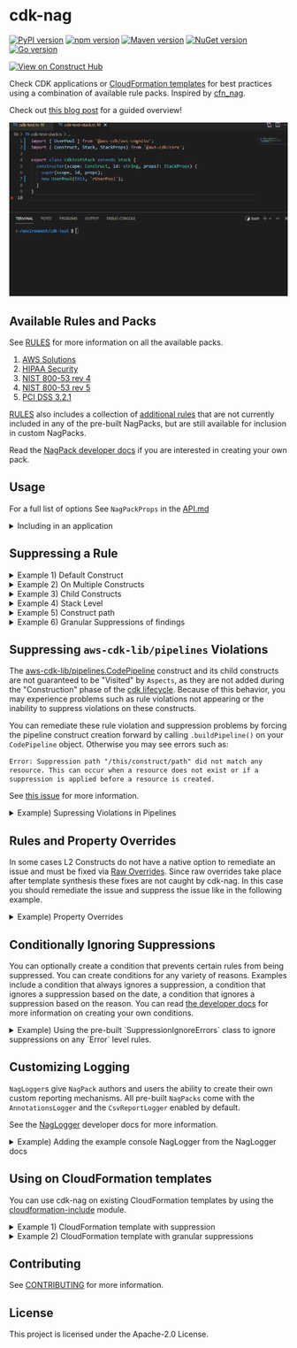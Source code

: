 <!--
Copyright Amazon.com, Inc. or its affiliates. All Rights Reserved.
SPDX-License-Identifier: Apache-2.0
-->

# cdk-nag

[![PyPI version](https://img.shields.io/pypi/v/cdk-nag)](https://pypi.org/project/cdk-nag/)
[![npm version](https://img.shields.io/npm/v/cdk-nag)](https://www.npmjs.com/package/cdk-nag)
[![Maven version](https://img.shields.io/maven-central/v/io.github.cdklabs/cdknag)](https://search.maven.org/search?q=a:cdknag)
[![NuGet version](https://img.shields.io/nuget/v/Cdklabs.CdkNag)](https://www.nuget.org/packages/Cdklabs.CdkNag)
[![Go version](https://img.shields.io/github/go-mod/go-version/cdklabs/cdk-nag-go?color=blue&filename=cdknag%2Fgo.mod)](https://github.com/cdklabs/cdk-nag-go)

[![View on Construct Hub](https://constructs.dev/badge?package=cdk-nag)](https://constructs.dev/packages/cdk-nag)

Check CDK applications or [CloudFormation templates](#using-on-cloudformation-templates) for best practices using a combination of available rule packs. Inspired by [cfn_nag](https://github.com/stelligent/cfn_nag).

Check out [this blog post](https://aws.amazon.com/blogs/devops/manage-application-security-and-compliance-with-the-aws-cloud-development-kit-and-cdk-nag/) for a guided overview!

![demo](cdk_nag.gif)

## Available Rules and Packs

See [RULES](./RULES.md) for more information on all the available packs.

1. [AWS Solutions](./RULES.md#awssolutions)
2. [HIPAA Security](./RULES.md#hipaa-security)
3. [NIST 800-53 rev 4](./RULES.md#nist-800-53-rev-4)
4. [NIST 800-53 rev 5](./RULES.md#nist-800-53-rev-5)
5. [PCI DSS 3.2.1](./RULES.md#pci-dss-321)

[RULES](./RULES.md) also includes a collection of [additional rules](./RULES.md#additional-rules) that are not currently included in any of the pre-built NagPacks, but are still available for inclusion in custom NagPacks.

Read the [NagPack developer docs](./docs/NagPack.md) if you are interested in creating your own pack.

## Usage

For a full list of options See `NagPackProps` in the [API.md](./API.md#struct-nagpackprops)

<details>
<summary>Including in an application</summary>

```typescript
import { App, Aspects } from 'aws-cdk-lib';
import { CdkTestStack } from '../lib/cdk-test-stack';
import { AwsSolutionsChecks } from 'cdk-nag';

const app = new App();
new CdkTestStack(app, 'CdkNagDemo');
// Simple rule informational messages
Aspects.of(app).add(new AwsSolutionsChecks());
// Additional explanations on the purpose of triggered rules
// Aspects.of(stack).add(new AwsSolutionsChecks({ verbose: true }));
```

</details>

## Suppressing a Rule

<details>
  <summary>Example 1) Default Construct</summary>

```typescript
import { SecurityGroup, Vpc, Peer, Port } from 'aws-cdk-lib/aws-ec2';
import { Stack, StackProps } from 'aws-cdk-lib';
import { Construct } from 'constructs';
import { NagSuppressions } from 'cdk-nag';

export class CdkTestStack extends Stack {
  constructor(scope: Construct, id: string, props?: StackProps) {
    super(scope, id, props);
    const test = new SecurityGroup(this, 'test', {
      vpc: new Vpc(this, 'vpc'),
    });
    test.addIngressRule(Peer.anyIpv4(), Port.allTraffic());
    NagSuppressions.addResourceSuppressions(test, [
      { id: 'AwsSolutions-EC23', reason: 'lorem ipsum' },
    ]);
  }
}
```

</details>

<details>
  <summary>Example 2) On Multiple Constructs</summary>

```typescript
import { SecurityGroup, Vpc, Peer, Port } from 'aws-cdk-lib/aws-ec2';
import { Stack, StackProps } from 'aws-cdk-lib';
import { Construct } from 'constructs';
import { NagSuppressions } from 'cdk-nag';

export class CdkTestStack extends Stack {
  constructor(scope: Construct, id: string, props?: StackProps) {
    super(scope, id, props);
    const vpc = new Vpc(this, 'vpc');
    const test1 = new SecurityGroup(this, 'test', { vpc });
    test1.addIngressRule(Peer.anyIpv4(), Port.allTraffic());
    const test2 = new SecurityGroup(this, 'test', { vpc });
    test2.addIngressRule(Peer.anyIpv4(), Port.allTraffic());
    NagSuppressions.addResourceSuppressions(
      [test1, test2],
      [{ id: 'AwsSolutions-EC23', reason: 'lorem ipsum' }]
    );
  }
}
```

</details>

<details>
  <summary>Example 3) Child Constructs</summary>

```typescript
import { User, PolicyStatement } from 'aws-cdk-lib/aws-iam';
import { Stack, StackProps } from 'aws-cdk-lib';
import { Construct } from 'constructs';
import { NagSuppressions } from 'cdk-nag';

export class CdkTestStack extends Stack {
  constructor(scope: Construct, id: string, props?: StackProps) {
    super(scope, id, props);
    const user = new User(this, 'rUser');
    user.addToPolicy(
      new PolicyStatement({
        actions: ['s3:PutObject'],
        resources: ['arn:aws:s3:::bucket_name/*'],
      })
    );
    // Enable adding suppressions to child constructs
    NagSuppressions.addResourceSuppressions(
      user,
      [
        {
          id: 'AwsSolutions-IAM5',
          reason: 'lorem ipsum',
          appliesTo: ['Resource::arn:aws:s3:::bucket_name/*'], // optional
        },
      ],
      true
    );
  }
}
```

</details>

<details>
  <summary>Example 4) Stack Level </summary>

```typescript
import { App, Aspects } from 'aws-cdk-lib';
import { CdkTestStack } from '../lib/cdk-test-stack';
import { AwsSolutionsChecks, NagSuppressions } from 'cdk-nag';

const app = new App();
const stack = new CdkTestStack(app, 'CdkNagDemo');
Aspects.of(app).add(new AwsSolutionsChecks());
NagSuppressions.addStackSuppressions(stack, [
  { id: 'AwsSolutions-EC23', reason: 'lorem ipsum' },
]);
```

</details>

<details>
  <summary>Example 5) Construct path</summary>

If you received the following error on synth/deploy

```bash
[Error at /StackName/Custom::CDKBucketDeployment8675309/ServiceRole/Resource] AwsSolutions-IAM4: The IAM user, role, or group uses AWS managed policies
```

```typescript
import { Bucket } from 'aws-cdk-lib/aws-s3';
import { BucketDeployment } from 'aws-cdk-lib/aws-s3-deployment';
import { Stack, StackProps } from 'aws-cdk-lib';
import { Construct } from 'constructs';
import { NagSuppressions } from 'cdk-nag';

export class CdkTestStack extends Stack {
  constructor(scope: Construct, id: string, props?: StackProps) {
    super(scope, id, props);
    new BucketDeployment(this, 'rDeployment', {
      sources: [],
      destinationBucket: Bucket.fromBucketName(this, 'rBucket', 'foo'),
    });
    NagSuppressions.addResourceSuppressionsByPath(
      this,
      '/StackName/Custom::CDKBucketDeployment8675309/ServiceRole/Resource',
      [{ id: 'AwsSolutions-IAM4', reason: 'at least 10 characters' }]
    );
  }
}
```

</details>

<details>
  <summary>Example 6) Granular Suppressions of findings</summary>

Certain rules support granular suppressions of `findings`. If you received the following errors on synth/deploy

```bash
[Error at /StackName/rFirstUser/DefaultPolicy/Resource] AwsSolutions-IAM5[Action::s3:*]: The IAM entity contains wildcard permissions and does not have a cdk-nag rule suppression with evidence for those permission.
[Error at /StackName/rFirstUser/DefaultPolicy/Resource] AwsSolutions-IAM5[Resource::*]: The IAM entity contains wildcard permissions and does not have a cdk-nag rule suppression with evidence for those permission.
[Error at /StackName/rSecondUser/DefaultPolicy/Resource] AwsSolutions-IAM5[Action::s3:*]: The IAM entity contains wildcard permissions and does not have a cdk-nag rule suppression with evidence for those permission.
[Error at /StackName/rSecondUser/DefaultPolicy/Resource] AwsSolutions-IAM5[Resource::*]: The IAM entity contains wildcard permissions and does not have a cdk-nag rule suppression with evidence for those permission.
```

By applying the following suppressions

```typescript
import { User } from 'aws-cdk-lib/aws-iam';
import { Stack, StackProps } from 'aws-cdk-lib';
import { Construct } from 'constructs';
import { NagSuppressions } from 'cdk-nag';

export class CdkTestStack extends Stack {
  constructor(scope: Construct, id: string, props?: StackProps) {
    super(scope, id, props);
    const firstUser = new User(this, 'rFirstUser');
    firstUser.addToPolicy(
      new PolicyStatement({
        actions: ['s3:*'],
        resources: ['*'],
      })
    );
    const secondUser = new User(this, 'rSecondUser');
    secondUser.addToPolicy(
      new PolicyStatement({
        actions: ['s3:*'],
        resources: ['*'],
      })
    );
    const thirdUser = new User(this, 'rSecondUser');
    thirdUser.addToPolicy(
      new PolicyStatement({
        actions: ['sqs:CreateQueue'],
        resources: [`arn:aws:sqs:${this.region}:${this.account}:*`],
      })
    );
    NagSuppressions.addResourceSuppressions(
      firstUser,
      [
        {
          id: 'AwsSolutions-IAM5',
          reason:
            "Only suppress AwsSolutions-IAM5 's3:*' finding on First User.",
          appliesTo: ['Action::s3:*'],
        },
      ],
      true
    );
    NagSuppressions.addResourceSuppressions(
      secondUser,
      [
        {
          id: 'AwsSolutions-IAM5',
          reason: 'Suppress all AwsSolutions-IAM5 findings on Second User.',
        },
      ],
      true
    );
    NagSuppressions.addResourceSuppressions(
      thirdUser,
      [
        {
          id: 'AwsSolutions-IAM5',
          reason: 'Suppress AwsSolutions-IAM5 on the SQS resource.',
          appliesTo: [
            {
              regex: '/^Resource::arn:aws:sqs:(.*):\\*$/g',
            },
          ],
        },
      ],
      true
    );
  }
}
```

You would see the following error on synth/deploy

```bash
[Error at /StackName/rFirstUser/DefaultPolicy/Resource] AwsSolutions-IAM5[Resource::*]: The IAM entity contains wildcard permissions and does not have a cdk-nag rule suppression with evidence for those permission.
```

</details>

## Suppressing `aws-cdk-lib/pipelines` Violations

The [aws-cdk-lib/pipelines.CodePipeline](https://docs.aws.amazon.com/cdk/api/v2/docs/aws-cdk-lib.pipelines.CodePipeline.html) construct and its child constructs are not guaranteed to be "Visited" by `Aspects`, as they are not added during the "Construction" phase of the [cdk lifecycle](https://docs.aws.amazon.com/cdk/v2/guide/apps.html#lifecycle). Because of this behavior, you may experience problems such as rule violations not appearing or the inability to suppress violations on these constructs.

You can remediate these rule violation and suppression problems by forcing the pipeline construct creation forward by calling `.buildPipeline()` on your `CodePipeline` object. Otherwise you may see errors such as:

```
Error: Suppression path "/this/construct/path" did not match any resource. This can occur when a resource does not exist or if a suppression is applied before a resource is created.
```

See [this issue](https://github.com/aws/aws-cdk/issues/18440) for more information.

<details>
  <summary>Example) Supressing Violations in Pipelines</summary>
  
  `example-app.ts`
  
  ```ts
  import { App, Aspects } from 'aws-cdk-lib';
import { AwsSolutionsChecks } from 'cdk-nag';
import { ExamplePipeline } from '../lib/example-pipeline';

const app = new App();
new ExamplePipeline(app, 'example-cdk-pipeline');
Aspects.of(app).add(new AwsSolutionsChecks({ verbose: true }));
app.synth();

````

`example-pipeline.ts`

```ts
import { Stack, StackProps } from 'aws-cdk-lib';
import { Repository } from 'aws-cdk-lib/aws-codecommit';
import { CodePipeline, CodePipelineSource, ShellStep } from 'aws-cdk-lib/pipelines';
import { NagSuppressions } from 'cdk-nag';
import { Construct } from 'constructs';

export class ExamplePipeline extends Stack {
constructor(scope: Construct, id: string, props?: StackProps) {
  super(scope, id, props);

  const exampleSynth = new ShellStep('ExampleSynth', {
    commands: ['yarn build --frozen-lockfile'],
    input: CodePipelineSource.codeCommit(new Repository(this, 'ExampleRepo', { repositoryName: 'ExampleRepo' }), 'main'),
  });

  const ExamplePipeline = new CodePipeline(this, 'ExamplePipeline', {
    synth: exampleSynth,
  });

  // Force the pipeline construct creation forward before applying suppressions.
  // @See https://github.com/aws/aws-cdk/issues/18440
  ExamplePipeline.buildPipeline();

  // The path suppression will error if you comment out "ExamplePipeline.buildPipeline();""
  NagSuppressions.addResourceSuppressionsByPath(this, '/example-cdk-pipeline/ExamplePipeline/Pipeline/ArtifactsBucket/Resource', [
    {
      id: 'AwsSolutions-S1',
      reason: 'Because I said so',
    },
  ]);
}
}
````

</details>

## Rules and Property Overrides

In some cases L2 Constructs do not have a native option to remediate an issue and must be fixed via [Raw Overrides](https://docs.aws.amazon.com/cdk/latest/guide/cfn_layer.html#cfn_layer_raw). Since raw overrides take place after template synthesis these fixes are not caught by cdk-nag. In this case you should remediate the issue and suppress the issue like in the following example.

<details>
  <summary>Example) Property Overrides</summary>

```typescript
import {
  Instance,
  InstanceType,
  InstanceClass,
  MachineImage,
  Vpc,
  CfnInstance,
} from 'aws-cdk-lib/aws-ec2';
import { Stack, StackProps } from 'aws-cdk-lib';
import { Construct } from 'constructs';
import { NagSuppressions } from 'cdk-nag';

export class CdkTestStack extends Stack {
  constructor(scope: Construct, id: string, props?: StackProps) {
    super(scope, id, props);
    const instance = new Instance(this, 'rInstance', {
      vpc: new Vpc(this, 'rVpc'),
      instanceType: new InstanceType(InstanceClass.T3),
      machineImage: MachineImage.latestAmazonLinux(),
    });
    const cfnIns = instance.node.defaultChild as CfnInstance;
    cfnIns.addPropertyOverride('DisableApiTermination', true);
    NagSuppressions.addResourceSuppressions(instance, [
      {
        id: 'AwsSolutions-EC29',
        reason: 'Remediated through property override.',
      },
    ]);
  }
}
```

</details>

## Conditionally Ignoring Suppressions

You can optionally create a condition that prevents certain rules from being suppressed. You can create conditions for any variety of reasons. Examples include a condition that always ignores a suppression, a condition that ignores a suppression based on the date, a condition that ignores a suppression based on the reason. You can read [the developer docs](./docs/IgnoreSuppressionConditions.md) for more information on creating your own conditions.

<details>
  <summary>Example) Using the pre-built `SuppressionIgnoreErrors` class to ignore suppressions on any `Error` level rules.</summary>

```ts
import { App, Aspects } from 'aws-cdk-lib';
import { CdkTestStack } from '../lib/cdk-test-stack';
import { AwsSolutionsChecks, SuppressionIgnoreErrors } from 'cdk-nag';

const app = new App();
new CdkTestStack(app, 'CdkNagDemo');
// Ignore Suppressions on any errors
Aspects.of(app).add(
  new AwsSolutionsChecks({
    suppressionIgnoreCondition: new SuppressionIgnoreErrors(),
  })
);
```

</details>

## Customizing Logging

`NagLogger`s give `NagPack` authors and users the ability to create their own custom reporting mechanisms. All pre-built `NagPacks` come with the `AnnotationsLogger` and the `CsvReportLogger` enabled by default.

See the [NagLogger](./docs/NagLogger.md) developer docs for more information.

<details>
  <summary>Example) Adding the example console NagLogger from the NagLogger docs</summary>

```ts
import { App, Aspects } from 'aws-cdk-lib';
import { CdkTestStack } from '../lib/cdk-test-stack';
import { ExtremelyHelpfulConsoleLogger } from './docs/NagLogger';
import { AwsSolutionsChecks, SuppressionIgnoreErrors } from 'cdk-nag';

const app = new App();
new CdkTestStack(app, 'CdkNagDemo');
Aspects.of(app).add(
  new AwsSolutionsChecks({
    additionalNagLoggers: [new ExtremelyHelpfulConsoleLogger()],
  })
);
```

</details>

## Using on CloudFormation templates

You can use cdk-nag on existing CloudFormation templates by using the [cloudformation-include](https://docs.aws.amazon.com/cdk/latest/guide/use_cfn_template.html#use_cfn_template_install) module.

<details>
  <summary>Example 1) CloudFormation template with suppression</summary>

Sample CloudFormation template with suppression

```json
{
  "Resources": {
    "rBucket": {
      "Type": "AWS::S3::Bucket",
      "Properties": {
        "BucketName": "some-bucket-name"
      },
      "Metadata": {
        "cdk_nag": {
          "rules_to_suppress": [
            {
              "id": "AwsSolutions-S1",
              "reason": "at least 10 characters"
            }
          ]
        }
      }
    }
  }
}
```

Sample App

```typescript
import { App, Aspects } from 'aws-cdk-lib';
import { CdkTestStack } from '../lib/cdk-test-stack';
import { AwsSolutionsChecks } from 'cdk-nag';

const app = new App();
new CdkTestStack(app, 'CdkNagDemo');
Aspects.of(app).add(new AwsSolutionsChecks());
```

Sample Stack with imported template

```typescript
import { CfnInclude } from 'aws-cdk-lib/cloudformation-include';
import { NagSuppressions } from 'cdk-nag';
import { Stack, StackProps } from 'aws-cdk-lib';
import { Construct } from 'constructs';

export class CdkTestStack extends Stack {
  constructor(scope: Construct, id: string, props?: StackProps) {
    super(scope, id, props);
    new CfnInclude(this, 'Template', {
      templateFile: 'my-template.json',
    });
    // Add any additional suppressions
    NagSuppressions.addResourceSuppressionsByPath(
      this,
      '/CdkNagDemo/Template/rBucket',
      [
        {
          id: 'AwsSolutions-S2',
          reason: 'at least 10 characters',
        },
      ]
    );
  }
}
```

</details>

<details>
  <summary>Example 2) CloudFormation template with granular suppressions</summary>

Sample CloudFormation template with suppression

```json
{
  "Resources": {
    "myPolicy": {
      "Type": "AWS::IAM::Policy",
      "Properties": {
        "PolicyDocument": {
          "Statement": [
            {
              "Action": [
                "kms:Decrypt",
                "kms:DescribeKey",
                "kms:Encrypt",
                "kms:ReEncrypt*",
                "kms:GenerateDataKey*"
              ],
              "Effect": "Allow",
              "Resource": ["some-key-arn"]
            }
          ],
          "Version": "2012-10-17"
        }
      },
      "Metadata": {
        "cdk_nag": {
          "rules_to_suppress": [
            {
              "id": "AwsSolutions-IAM5",
              "reason": "Allow key data access",
              "applies_to": [
                "Action::kms:ReEncrypt*",
                "Action::kms:GenerateDataKey*"
              ]
            }
          ]
        }
      }
    }
  }
}
```

Sample App

```typescript
import { App, Aspects } from 'aws-cdk-lib';
import { CdkTestStack } from '../lib/cdk-test-stack';
import { AwsSolutionsChecks } from 'cdk-nag';

const app = new App();
new CdkTestStack(app, 'CdkNagDemo');
Aspects.of(app).add(new AwsSolutionsChecks());
```

Sample Stack with imported template

```typescript
import { CfnInclude } from 'aws-cdk-lib/cloudformation-include';
import { NagSuppressions } from 'cdk-nag';
import { Stack, StackProps } from 'aws-cdk-lib';
import { Construct } from 'constructs';

export class CdkTestStack extends Stack {
  constructor(scope: Construct, id: string, props?: StackProps) {
    super(scope, id, props);
    new CfnInclude(this, 'Template', {
      templateFile: 'my-template.json',
    });
    // Add any additional suppressions
    NagSuppressions.addResourceSuppressionsByPath(
      this,
      '/CdkNagDemo/Template/myPolicy',
      [
        {
          id: 'AwsSolutions-IAM5',
          reason: 'Allow key data access',
          appliesTo: ['Action::kms:ReEncrypt*', 'Action::kms:GenerateDataKey*'],
        },
      ]
    );
  }
}
```

</details>

## Contributing

See [CONTRIBUTING](./CONTRIBUTING.md) for more information.

## License

This project is licensed under the Apache-2.0 License.

